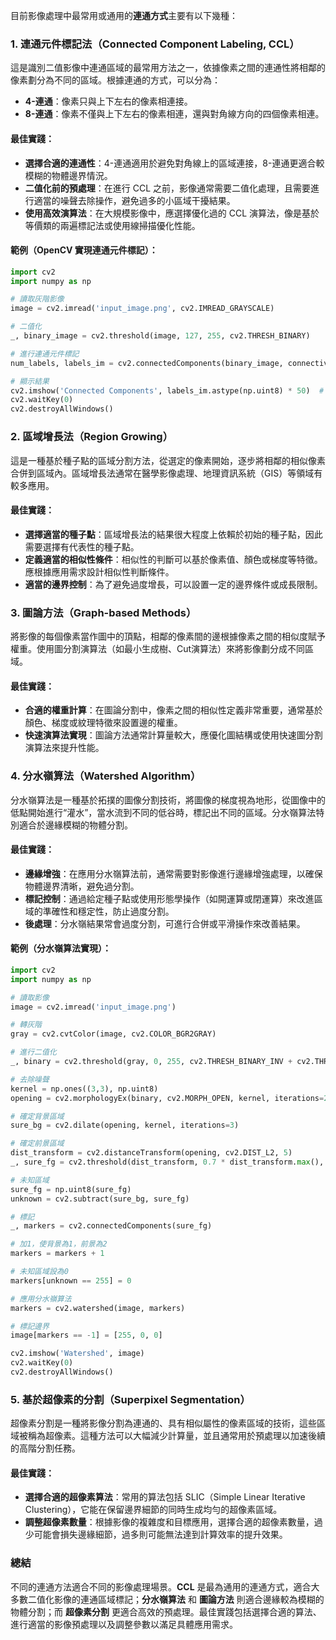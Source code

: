 目前影像處理中最常用或通用的**連通方式**主要有以下幾種：

### 1. **連通元件標記法（Connected Component Labeling, CCL）**
這是識別二值影像中連通區域的最常用方法之一，依據像素之間的連通性將相鄰的像素劃分為不同的區域。根據連通的方式，可以分為：
- **4-連通**：像素只與上下左右的像素相連接。
- **8-連通**：像素不僅與上下左右的像素相連，還與對角線方向的四個像素相連。

#### 最佳實踐：
- **選擇合適的連通性**：4-連通適用於避免對角線上的區域連接，8-連通更適合較模糊的物體邊界情況。
- **二值化前的預處理**：在進行 CCL 之前，影像通常需要二值化處理，且需要進行適當的噪聲去除操作，避免過多的小區域干擾結果。
- **使用高效演算法**：在大規模影像中，應選擇優化過的 CCL 演算法，像是基於等價類的兩遍標記法或使用線掃描優化性能。

#### 範例（OpenCV 實現連通元件標記）：
```python
import cv2
import numpy as np

# 讀取灰階影像
image = cv2.imread('input_image.png', cv2.IMREAD_GRAYSCALE)

# 二值化
_, binary_image = cv2.threshold(image, 127, 255, cv2.THRESH_BINARY)

# 進行連通元件標記
num_labels, labels_im = cv2.connectedComponents(binary_image, connectivity=8)

# 顯示結果
cv2.imshow('Connected Components', labels_im.astype(np.uint8) * 50)  # 乘以50以提高對比度
cv2.waitKey(0)
cv2.destroyAllWindows()
```

### 2. **區域增長法（Region Growing）**
這是一種基於種子點的區域分割方法，從選定的像素開始，逐步將相鄰的相似像素合併到區域內。區域增長法通常在醫學影像處理、地理資訊系統（GIS）等領域有較多應用。

#### 最佳實踐：
- **選擇適當的種子點**：區域增長法的結果很大程度上依賴於初始的種子點，因此需要選擇有代表性的種子點。
- **定義適當的相似性條件**：相似性的判斷可以基於像素值、顏色或梯度等特徵。應根據應用需求設計相似性判斷條件。
- **適當的邊界控制**：為了避免過度增長，可以設置一定的邊界條件或成長限制。

### 3. **圖論方法（Graph-based Methods）**
將影像的每個像素當作圖中的頂點，相鄰的像素間的邊根據像素之間的相似度賦予權重。使用圖分割演算法（如最小生成樹、Cut演算法）來將影像劃分成不同區域。

#### 最佳實踐：
- **合適的權重計算**：在圖論分割中，像素之間的相似性定義非常重要，通常基於顏色、梯度或紋理特徵來設置邊的權重。
- **快速演算法實現**：圖論方法通常計算量較大，應優化圖結構或使用快速圖分割演算法來提升性能。

### 4. **分水嶺算法（Watershed Algorithm）**
分水嶺算法是一種基於拓撲的圖像分割技術，將圖像的梯度視為地形，從圖像中的低點開始進行“灌水”，當水流到不同的低谷時，標記出不同的區域。分水嶺算法特別適合於邊緣模糊的物體分割。

#### 最佳實踐：
- **邊緣增強**：在應用分水嶺算法前，通常需要對影像進行邊緣增強處理，以確保物體邊界清晰，避免過分割。
- **標記控制**：通過給定種子點或使用形態學操作（如開運算或閉運算）來改進區域的準確性和穩定性，防止過度分割。
- **後處理**：分水嶺結果常會過度分割，可進行合併或平滑操作來改善結果。

#### 範例（分水嶺算法實現）：
```python
import cv2
import numpy as np

# 讀取影像
image = cv2.imread('input_image.png')

# 轉灰階
gray = cv2.cvtColor(image, cv2.COLOR_BGR2GRAY)

# 進行二值化
_, binary = cv2.threshold(gray, 0, 255, cv2.THRESH_BINARY_INV + cv2.THRESH_OTSU)

# 去除噪聲
kernel = np.ones((3,3), np.uint8)
opening = cv2.morphologyEx(binary, cv2.MORPH_OPEN, kernel, iterations=2)

# 確定背景區域
sure_bg = cv2.dilate(opening, kernel, iterations=3)

# 確定前景區域
dist_transform = cv2.distanceTransform(opening, cv2.DIST_L2, 5)
_, sure_fg = cv2.threshold(dist_transform, 0.7 * dist_transform.max(), 255, 0)

# 未知區域
sure_fg = np.uint8(sure_fg)
unknown = cv2.subtract(sure_bg, sure_fg)

# 標記
_, markers = cv2.connectedComponents(sure_fg)

# 加1，使背景為1，前景為2
markers = markers + 1

# 未知區域設為0
markers[unknown == 255] = 0

# 應用分水嶺算法
markers = cv2.watershed(image, markers)

# 標記邊界
image[markers == -1] = [255, 0, 0]

cv2.imshow('Watershed', image)
cv2.waitKey(0)
cv2.destroyAllWindows()
```

### 5. **基於超像素的分割（Superpixel Segmentation）**
超像素分割是一種將影像分割為連通的、具有相似屬性的像素區域的技術，這些區域被稱為超像素。這種方法可以大幅減少計算量，並且通常用於預處理以加速後續的高階分割任務。

#### 最佳實踐：
- **選擇合適的超像素算法**：常用的算法包括 SLIC（Simple Linear Iterative Clustering），它能在保留邊界細節的同時生成均勻的超像素區域。
- **調整超像素數量**：根據影像的複雜度和目標應用，選擇合適的超像素數量，過少可能會損失邊緣細節，過多則可能無法達到計算效率的提升效果。

### 總結
不同的連通方法適合不同的影像處理場景。**CCL** 是最為通用的連通方式，適合大多數二值化影像的連通區域標記；**分水嶺算法** 和 **圖論方法** 則適合邊緣較為模糊的物體分割；而 **超像素分割** 更適合高效的預處理。最佳實踐包括選擇合適的算法、進行適當的影像預處理以及調整參數以滿足具體應用需求。